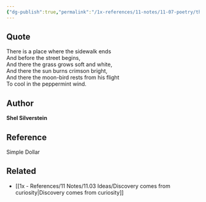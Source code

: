 ```yaml
---
{"dg-publish":true,"permalink":"/1x-references/11-notes/11-07-poetry/there-is-a-place-where-the-sidewalk-ends-shel-silverstein/","title":"There is a place where the sidewalk ends - Shel Silverstein","created":"2023-08-25T20:05:33.248+03:00","updated":"2024-02-14T20:18:17.923+03:00"}
---
```



## Quote
There is a place where the sidewalk ends  
And before the street begins,  
And there the grass grows soft and white,  
And there the sun burns crimson bright,  
And there the moon-bird rests from his flight  
To cool in the peppermint wind.

## Author
**Shel Silverstein**

## Reference
Simple Dollar

## Related
- [[1x - References/11 Notes/11.03 Ideas/Discovery comes from curiosity\|Discovery comes from curiosity]]